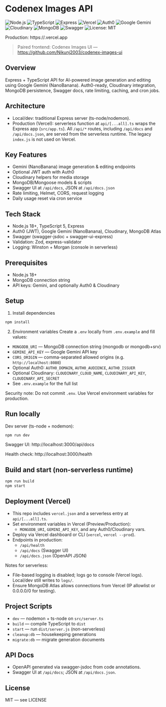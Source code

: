# Codenex Images API

![Node.js](https://img.shields.io/badge/Node.js-18%2B-339933?logo=node.js&logoColor=white)
![TypeScript](https://img.shields.io/badge/TypeScript-5.x-3178C6?logo=typescript&logoColor=white)
![Express](https://img.shields.io/badge/Express.js-API-000000?logo=express&logoColor=white)
![Vercel](https://img.shields.io/badge/Deploy-Vercel-000000?logo=vercel&logoColor=white)
![Auth0](https://img.shields.io/badge/Auth0-Authentication-EB5424?logo=auth0&logoColor=white)
![Google Gemini](https://img.shields.io/badge/Google%20Gemini-Generative%20AI-4285F4?logo=google&logoColor=white)
![Cloudinary](https://img.shields.io/badge/Cloudinary-Image%20Storage-3448C5?logo=cloudinary&logoColor=white)
![MongoDB](https://img.shields.io/badge/MongoDB-Atlas-47A248?logo=mongodb&logoColor=white)
![Swagger](https://img.shields.io/badge/Swagger-API%20Docs-85EA2D?logo=swagger&logoColor=black)
![License: MIT](https://img.shields.io/badge/License-MIT-yellow.svg)

Production: https://<your-vercel-domain>.vercel.app

> Paired frontend: Codenex Images UI — https://github.com/Nikunj2003/codenex-images-ui

## Overview
Express + TypeScript API for AI-powered image generation and editing using Google Gemini (NanoBanana). Auth0-ready, Cloudinary integration, MongoDB persistence, Swagger docs, rate limiting, caching, and cron jobs.

## Architecture
- Local/dev: traditional Express server (ts-node/nodemon).
- Production (Vercel): serverless function at `api/[...all].ts` wraps the Express app (`src/app.ts`). All `/api/*` routes, including `/api/docs` and `/api/docs.json`, are served from the serverless runtime. The legacy `index.js` is not used on Vercel.

## Key Features
- Gemini (NanoBanana) image generation & editing endpoints
- Optional JWT auth with Auth0
- Cloudinary helpers for media storage
- MongoDB/Mongoose models & scripts
- Swagger UI at `/api/docs`, JSON at `/api/docs.json`
- Rate limiting, Helmet, CORS, request logging
- Daily usage reset via cron service

## Tech Stack
- Node.js 18+, TypeScript 5, Express
- Auth0 (JWT), Google Gemini (NanoBanana), Cloudinary, MongoDB Atlas
- Swagger (swagger-jsdoc + swagger-ui-express)
- Validation: Zod, express-validator
- Logging: Winston + Morgan (console in serverless)

## Prerequisites
- Node.js 18+
- MongoDB connection string
- API keys: Gemini, and optionally Auth0 & Cloudinary

## Setup
1) Install dependencies
```bash
npm install
```

2) Environment variables
Create a `.env` locally from `.env.example` and fill values:
- `MONGODB_URI` — MongoDB connection string (mongodb or mongodb+srv)
- `GEMINI_API_KEY` — Google Gemini API key
- `CORS_ORIGIN` — comma-separated allowed origins (e.g. `http://localhost:8080`)
- Optional Auth0: `AUTH0_DOMAIN`, `AUTH0_AUDIENCE`, `AUTH0_ISSUER`
- Optional Cloudinary: `CLOUDINARY_CLOUD_NAME`, `CLOUDINARY_API_KEY`, `CLOUDINARY_API_SECRET`
- See `.env.example` for the full list

Security note: Do not commit `.env`. Use Vercel environment variables for production.

## Run locally
Dev server (ts-node + nodemon):
```bash
npm run dev
```
Swagger UI: http://localhost:3000/api/docs

Health check: http://localhost:3000/health

## Build and start (non-serverless runtime)
```bash
npm run build
npm start
```

## Deployment (Vercel)
- This repo includes `vercel.json` and a serverless entry at `api/[...all].ts`.
- Set environment variables in Vercel (Preview/Production):
	- `MONGODB_URI`, `GEMINI_API_KEY`, and any Auth0/Cloudinary vars.
- Deploy via Vercel dashboard or CLI (`vercel`, `vercel --prod`).
- Endpoints in production:
	- `/api/health`
	- `/api/docs` (Swagger UI)
	- `/api/docs.json` (OpenAPI JSON)

Notes for serverless:
- File-based logging is disabled; logs go to console (Vercel logs). Local/dev still writes to `logs/`.
- Ensure MongoDB Atlas allows connections from Vercel (IP allowlist or 0.0.0.0/0 for testing).

## Project Scripts
- `dev` — nodemon + ts-node on `src/server.ts`
- `build` — compile TypeScript to `dist`
- `start` — run `dist/server.js` (non-serverless)
- `cleanup:db` — housekeeping generations
- `migrate:db` — migrate generation documents

## API Docs
- OpenAPI generated via swagger-jsdoc from code annotations.
- Swagger UI at `/api/docs`; JSON at `/api/docs.json`.

## License
MIT — see LICENSE